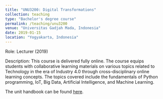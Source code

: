 ```yaml
---
title: "UNU3200: Digital Transformations"
collection: teaching
type: "Bachelor's degree course"
permalink: /teaching/unu3200
venue: "Universitas Gadjah Mada, Indonesia"
date: 2019-01-15
location: "Yogyakarta, Indonesia"
---
```


Role: Lecturer (2019)

Description: This course is delivered fully online. The course equips students with collaborative learning materials on various topics related to Technology in the era of Industry 4.0 through cross-disciplinary online learning concepts. The topics covered include the fundamentals of Python programming, IoT, Big Data, Artificial Intelligence, and Machine Learning.

The unit handbook can be found [here](https://pika.ugm.ac.id/file/rpkps-mata-kuliah-transformasi-digital-2020/).

